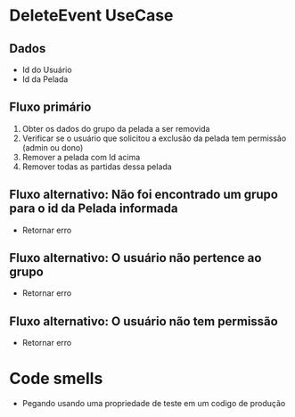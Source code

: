 # DeleteEvent UseCase

## Dados
* Id do Usuário
* Id da Pelada

## Fluxo primário
1. Obter os dados do grupo da pelada a ser removida
2. Verificar se o usuário que solicitou a exclusão da pelada tem permissão (admin ou dono)
3. Remover a pelada com Id acima
4. Remover todas as partidas dessa pelada

## Fluxo alternativo: Não foi encontrado um grupo para o id da Pelada informada
* Retornar erro

## Fluxo alternativo: O usuário não pertence ao grupo
* Retornar erro

## Fluxo alternativo: O usuário não tem permissão
* Retornar erro


# Code smells
* Pegando usando uma propriedade de teste em um codigo de produção